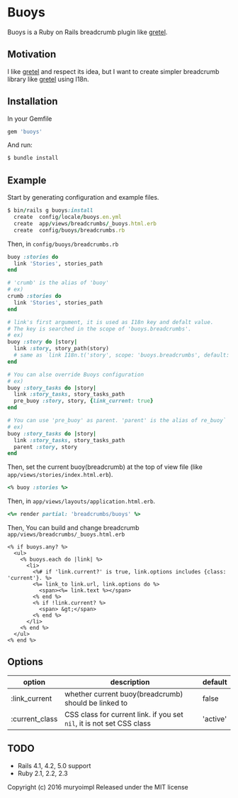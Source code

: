 # Buoys

Buoys is a Ruby on Rails breadcrumb plugin like [gretel](https://github.com/lassebunk/gretel).

## Motivation

I like [gretel](https://github.com/lassebunk/gretel) and respect its idea, but I want to create simpler breadcrumb library like [gretel](https://github.com/lassebunk/gretel) using I18n.

## Installation

In your Gemfile

```ruby
gem 'buoys'
```

And run:

```ruby
$ bundle install
```

## Example

Start by generating configuration and example files.
```ruby
$ bin/rails g buoys:install
  create  config/locale/buoys.en.yml
  create  app/views/breadcrumbs/_buoys.html.erb
  create  config/buoys/breadcrumbs.rb
```

Then, in `config/buoys/breadcrumbs.rb`
```ruby
buoy :stories do
  link 'Stories', stories_path
end

# 'crumb' is the alias of 'buoy'
# ex)
crumb :stories do
  link 'Stories', stories_path
end

# link's first argument, it is used as I18n key and defalt value.
# The key is searched in the scope of 'buoys.breadcrumbs'.
# ex)
buoy :story do |story|
  link :story, story_path(story)
  # same as `link I18n.t('story', scope: 'buoys.breadcrumbs', default: 'story'), story_path(story)`
end

# You can alse override Buoys configuration
# ex)
buoy :story_tasks do |story|
  link :story_tasks, story_tasks_path
  pre_buoy :story, story, {link_current: true}
end

# You can use 'pre_buoy' as parent. 'parent' is the alias of re_buoy`
# ex)
buoy :story_tasks do |story|
  link :story_tasks, story_tasks_path
  parent :story, story
end
```

Then, set the current buoy(breadcrumb) at the top of view file (like `app/views/stories/index.html.erb`).

```ruby
<% buoy :stories %>
```

Then, in `app/views/layouts/application.html.erb`.
```ruby
<%= render partial: 'breadcrumbs/buoys' %>
```

Then, You can build and change breadcrumb  `app/views/breadcrumbs/_buoys.html.erb`

```erb
<% if buoys.any? %>
  <ul>
    <% buoys.each do |link| %>
      <li>
        <%# if 'link.current?' is true, link.options includes {class: 'current'}. %>
        <%= link_to link.url, link.options do %>
          <span><%= link.text %></span>
        <% end %>
        <% if !link.current? %>
          <span> &gt;</span>
        <% end %>
      </li>
    <% end %>
  </ul>
<% end %>
```  

## Options

| option         | description | default |
| -------------- | ----------- | ------- |
| :link_current  | whether current buoy(breadcrumb) should be linked to | false |
| :current_class | CSS class for current link. if you set `nil`, it is not set CSS class | 'active' |

## TODO

- Rails 4.1, 4.2, 5.0 support
- Ruby 2.1, 2.2, 2.3

Copyright (c) 2016 muryoimpl Released under the MIT license
